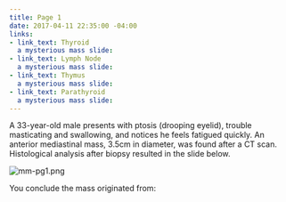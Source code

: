 ```yaml
---
title: Page 1
date: 2017-04-11 22:35:00 -04:00
links:
- link_text: Thyroid
  a mysterious mass slide: 
- link_text: Lymph Node
  a mysterious mass slide: 
- link_text: Thymus
  a mysterious mass slide: 
- link_text: Parathyroid
  a mysterious mass slide: 
---
```


A 33-year-old male presents with ptosis (drooping eyelid), trouble masticating and swallowing, and notices he feels fatigued quickly. An anterior mediastinal mass, 3.5cm in diameter, was found after a CT scan. Histological analysis after biopsy resulted in the slide below.

![mm-pg1.png](/uploads/mm-pg1.png)

You conclude the mass originated from: